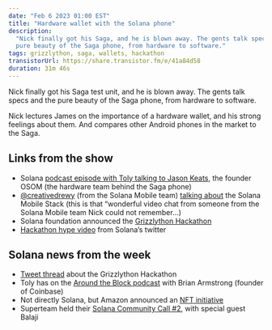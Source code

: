 ```yaml
---
date: "Feb 6 2023 01:00 EST"
title: "Hardware wallet with the Solana phone"
description:
  "Nick finally got his Saga, and he is blown away. The gents talk specs and the
  pure beauty of the Saga phone, from hardware to software."
tags: grizzlython, saga, wallets, hackathon
transistorUrl: https://share.transistor.fm/e/41a84d58
duration: 31m 46s
---
```


Nick finally got his Saga test unit, and he is blown away. The gents talk specs
and the pure beauty of the Saga phone, from hardware to software.

Nick lectures James on the importance of a hardware wallet, and his strong
feelings about them. And compares other Android phones in the market to the
Saga.

## Links from the show

- Solana
  [podcast episode with Toly talking to Jason Keats](https://podcasts.apple.com/us/podcast/jason-keats-founder-chief-hooligan-osom-ep-70/id1476353378?i=1000569641322),
  the founder OSOM (the hardware team behind the Saga phone)
- [@creativedrewy](https://twitter.com/creativedrewy) (from the Solana Mobile
  team) [talking about](https://youtu.be/wcmyLzr_Xks) the Solana Mobile Stack
  (this is that “wonderful video chat from someone from the Solana Mobile team
  Nick could not remember…)
- Solana foundation announced the
  [Grizzlython Hackathon](https://solana.com/grizzlython)
- [Hackathon hype video](https://twitter.com/solana/status/1621162324223725573)
  from Solana’s twitter

## Solana news from the week

- [Tweet thread](https://twitter.com/solana/status/1621162324223725573) about
  the Grizzlython Hackathon
- Toly has on the
  [Around the Block podcast](https://open.spotify.com/episode/0PPL3s1vVwQ56enNnhD6Qr?si=FaitOzb8RYSmXr0zGDGhDg&nd=1)
  with Brian Armstrong (founder of Coinbase)
- Not directly Solana, but Amazon announced an
  [NFT initiative](https://blockworks.co/news/amazon-nft-marketplace-web3)
- Superteam held their
  [Solana Community Call #2](https://www.youtube.com/watch?v=m5dDBzKd9UE&t=27s),
  with special guest Balaji
